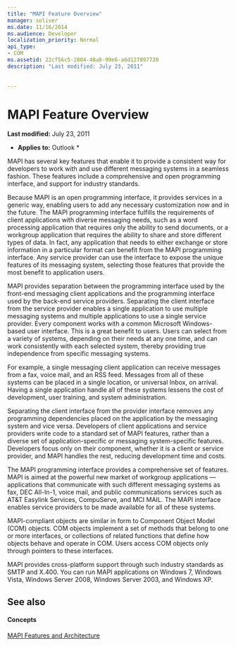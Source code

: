 ```yaml
---
title: "MAPI Feature Overview"
manager: soliver
ms.date: 11/16/2014
ms.audience: Developer
localization_priority: Normal
api_type:
- COM
ms.assetid: 22cf56c5-2804-40a8-99e6-a6d127897720
description: "Last modified: July 23, 2011"
 
 
---
```


# MAPI Feature Overview

 **Last modified:** July 23, 2011 
  
 * **Applies to:** Outlook * 
  
MAPI has several key features that enable it to provide a consistent way for developers to work with and use different messaging systems in a seamless fashion. These features include a comprehensive and open programming interface, and support for industry standards. 
  
Because MAPI is an open programming interface, it provides services in a generic way, enabling users to add any necessary customization now and in the future. The MAPI programming interface fulfills the requirements of client applications with diverse messaging needs, such as a word processing application that requires only the ability to send documents, or a workgroup application that requires the ability to share and store different types of data. In fact, any application that needs to either exchange or store information in a particular format can benefit from the MAPI programming interface. Any service provider can use the interface to expose the unique features of its messaging system, selecting those features that provide the most benefit to application users.
  
MAPI provides separation between the programming interface used by the front-end messaging client applications and the programming interface used by the back-end service providers. Separating the client interface from the service provider enables a single application to use multiple messaging systems and multiple applications to use a single service provider. Every component works with a common Microsoft Windows-based user interface. This is a great benefit to users. Users can select from a variety of systems, depending on their needs at any one time, and can work consistently with each selected system, thereby providing true independence from specific messaging systems. 
  
For example, a single messaging client application can receive messages from a fax, voice mail, and an RSS feed. Messages from all of these systems can be placed in a single location, or universal Inbox, on arrival. Having a single application handle all of these systems lessens the cost of development, user training, and system administration. 
  
Separating the client interface from the provider interface removes any programming dependencies placed on the application by the messaging system and vice versa. Developers of client applications and service providers write code to a standard set of MAPI features, rather than a diverse set of application-specific or messaging system-specific features. Developers focus only on their component, whether it is a client or service provider, and MAPI handles the rest, reducing development time and costs.
  
The MAPI programming interface provides a comprehensive set of features. MAPI is aimed at the powerful new market of workgroup applications — applications that communicate with such different messaging systems as fax, DEC All-In-1, voice mail, and public communications services such as AT&amp;T Easylink Services, CompuServe, and MCI MAIL. The MAPI interface enables service providers to be made available for all of these systems. 
  
MAPI-compliant objects are similar in form to Component Object Model (COM) objects. COM objects implement a set of methods that belong to one or more interfaces, or collections of related functions that define how objects behave and operate in COM. Users access COM objects only through pointers to these interfaces.
  
MAPI provides cross-platform support through such industry standards as SMTP and X.400. You can run MAPI applications on Windows 7, Windows Vista, Windows Server 2008, Windows Server 2003, and Windows XP. 
  
## See also

#### Concepts

[MAPI Features and Architecture](mapi-features-and-architecture.md)

